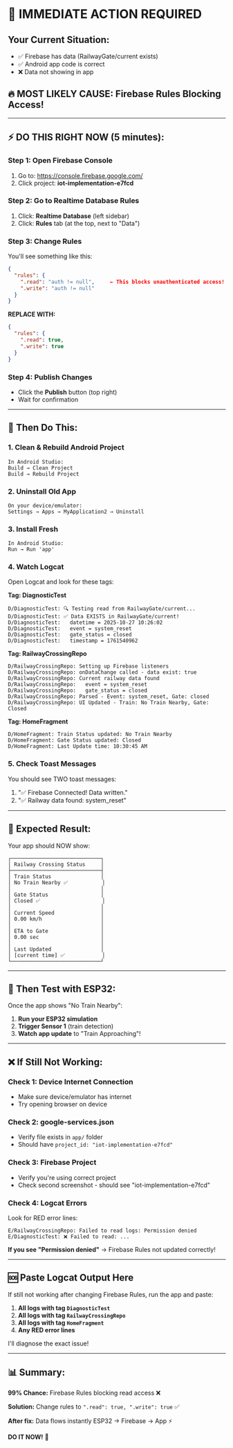 # 🚨 IMMEDIATE ACTION REQUIRED

## Your Current Situation:
- ✅ Firebase has data (RailwayGate/current exists)
- ✅ Android app code is correct
- ❌ Data not showing in app

## 🔥 MOST LIKELY CAUSE: Firebase Rules Blocking Access!

---

## ⚡ DO THIS RIGHT NOW (5 minutes):

### Step 1: Open Firebase Console
1. Go to: https://console.firebase.google.com/
2. Click project: **iot-implementation-e7fcd**

### Step 2: Go to Realtime Database Rules
1. Click: **Realtime Database** (left sidebar)
2. Click: **Rules** tab (at the top, next to "Data")

### Step 3: Change Rules
You'll see something like this:
```json
{
  "rules": {
    ".read": "auth != null",     ← This blocks unauthenticated access!
    ".write": "auth != null"
  }
}
```

**REPLACE WITH:**
```json
{
  "rules": {
    ".read": true,
    ".write": true
  }
}
```

### Step 4: Publish Changes
- Click the **Publish** button (top right)
- Wait for confirmation

---

## 🔄 Then Do This:

### 1. Clean & Rebuild Android Project
```
In Android Studio:
Build → Clean Project
Build → Rebuild Project
```

### 2. Uninstall Old App
```
On your device/emulator:
Settings → Apps → MyApplication2 → Uninstall
```

### 3. Install Fresh
```
In Android Studio:
Run → Run 'app'
```

### 4. Watch Logcat
Open Logcat and look for these tags:

**Tag: DiagnosticTest**
```
D/DiagnosticTest: 🔍 Testing read from RailwayGate/current...
D/DiagnosticTest: ✅ Data EXISTS in RailwayGate/current!
D/DiagnosticTest:   datetime = 2025-10-27 10:26:02
D/DiagnosticTest:   event = system_reset
D/DiagnosticTest:   gate_status = closed
D/DiagnosticTest:   timestamp = 1761540962
```

**Tag: RailwayCrossingRepo**
```
D/RailwayCrossingRepo: Setting up Firebase listeners
D/RailwayCrossingRepo: onDataChange called - data exist: true
D/RailwayCrossingRepo: Current railway data found
D/RailwayCrossingRepo:   event = system_reset
D/RailwayCrossingRepo:   gate_status = closed
D/RailwayCrossingRepo: Parsed - Event: system_reset, Gate: closed
D/RailwayCrossingRepo: UI Updated - Train: No Train Nearby, Gate: Closed
```

**Tag: HomeFragment**
```
D/HomeFragment: Train Status updated: No Train Nearby
D/HomeFragment: Gate Status updated: Closed
D/HomeFragment: Last Update time: 10:30:45 AM
```

### 5. Check Toast Messages
You should see TWO toast messages:
1. "✅ Firebase Connected! Data written."
2. "✅ Railway data found: system_reset"

---

## 📱 Expected Result:

Your app should NOW show:
```
┌─────────────────────────────┐
│ Railway Crossing Status     │
├─────────────────────────────┤
│ Train Status                │
│ No Train Nearby ✅           │
│                             │
│ Gate Status                 │
│ Closed ✅                    │
│                             │
│ Current Speed               │
│ 0.00 km/h                   │
│                             │
│ ETA to Gate                 │
│ 0.00 sec                    │
│                             │
│ Last Updated                │
│ [current time] ✅            │
└─────────────────────────────┘
```

---

## 🎯 Then Test with ESP32:

Once the app shows "No Train Nearby":

1. **Run your ESP32 simulation**
2. **Trigger Sensor 1** (train detection)
3. **Watch app update** to "Train Approaching"!

---

## ❌ If Still Not Working:

### Check 1: Device Internet Connection
- Make sure device/emulator has internet
- Try opening browser on device

### Check 2: google-services.json
- Verify file exists in `app/` folder
- Should have `project_id: "iot-implementation-e7fcd"`

### Check 3: Firebase Project
- Verify you're using correct project
- Check second screenshot - should see "iot-implementation-e7fcd"

### Check 4: Logcat Errors
Look for RED error lines:
```
E/RailwayCrossingRepo: Failed to read logs: Permission denied
E/DiagnosticTest: ❌ Failed to read: ...
```

**If you see "Permission denied"** → Firebase Rules not updated correctly!

---

## 🆘 Paste Logcat Output Here

If still not working after changing Firebase Rules, run the app and paste:

1. **All logs with tag `DiagnosticTest`**
2. **All logs with tag `RailwayCrossingRepo`**
3. **All logs with tag `HomeFragment`**
4. **Any RED error lines**

I'll diagnose the exact issue!

---

## 📊 Summary:

**99% Chance:** Firebase Rules blocking read access ❌

**Solution:** Change rules to `".read": true, ".write": true` ✅

**After fix:** Data flows instantly ESP32 → Firebase → App ⚡

**DO IT NOW!** 🚀
